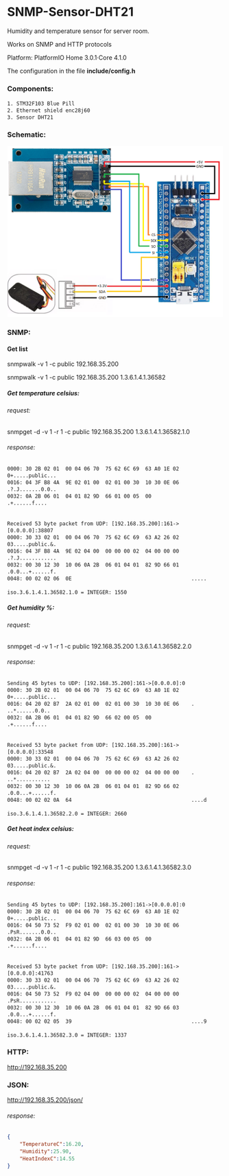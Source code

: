 # SNMP-Sensor-DHT21

Humidity and temperature sensor for server room.

Works on SNMP and HTTP protocols

Platform: PlatformIO Home 3.0.1·Core 4.1.0

The configuration in the file **include/config.h**

### Сomponents:

    1. STM32F103 Blue Pill
    2. Ethernet shield enc28j60
    3. Sensor DHT21

### Schematic:
![Schematic](schematic.png)

### SNMP:

#### Get list
snmpwalk -v 1 -c public 192.168.35.200

snmpwalk -v 1 -c public 192.168.35.200 1.3.6.1.4.1.36582

##### Get temperature сelsius:

###### request:
snmpget -d -v 1 -r 1 -c public 192.168.35.200 1.3.6.1.4.1.36582.1.0

###### response:
```
0000: 30 2B 02 01  00 04 06 70  75 62 6C 69  63 A0 1E 02    0+.....public...
0016: 04 3F B8 4A  9E 02 01 00  02 01 00 30  10 30 0E 06    .?.J.......0.0..
0032: 0A 2B 06 01  04 01 82 9D  66 01 00 05  00             .+......f....


Received 53 byte packet from UDP: [192.168.35.200]:161->[0.0.0.0]:38807
0000: 30 33 02 01  00 04 06 70  75 62 6C 69  63 A2 26 02    03.....public.&.
0016: 04 3F B8 4A  9E 02 04 00  00 00 00 02  04 00 00 00    .?.J............
0032: 00 30 12 30  10 06 0A 2B  06 01 04 01  82 9D 66 01    .0.0...+......f.
0048: 00 02 02 06  0E                                       .....

iso.3.6.1.4.1.36582.1.0 = INTEGER: 1550
```
##### Get humidity %:

###### request:
snmpget -d -v 1 -r 1 -c public 192.168.35.200 1.3.6.1.4.1.36582.2.0

###### response:
```
Sending 45 bytes to UDP: [192.168.35.200]:161->[0.0.0.0]:0
0000: 30 2B 02 01  00 04 06 70  75 62 6C 69  63 A0 1E 02    0+.....public...
0016: 04 20 02 B7  2A 02 01 00  02 01 00 30  10 30 0E 06    . ..*......0.0..
0032: 0A 2B 06 01  04 01 82 9D  66 02 00 05  00             .+......f....


Received 53 byte packet from UDP: [192.168.35.200]:161->[0.0.0.0]:33548
0000: 30 33 02 01  00 04 06 70  75 62 6C 69  63 A2 26 02    03.....public.&.
0016: 04 20 02 B7  2A 02 04 00  00 00 00 02  04 00 00 00    . ..*...........
0032: 00 30 12 30  10 06 0A 2B  06 01 04 01  82 9D 66 02    .0.0...+......f.
0048: 00 02 02 0A  64                                       ....d

iso.3.6.1.4.1.36582.2.0 = INTEGER: 2660
```

##### Get heat index сelsius:

###### request:
snmpget -d -v 1 -r 1 -c public 192.168.35.200 1.3.6.1.4.1.36582.3.0

###### response:
```
Sending 45 bytes to UDP: [192.168.35.200]:161->[0.0.0.0]:0
0000: 30 2B 02 01  00 04 06 70  75 62 6C 69  63 A0 1E 02    0+.....public...
0016: 04 50 73 52  F9 02 01 00  02 01 00 30  10 30 0E 06    .PsR.......0.0..
0032: 0A 2B 06 01  04 01 82 9D  66 03 00 05  00             .+......f....


Received 53 byte packet from UDP: [192.168.35.200]:161->[0.0.0.0]:41763
0000: 30 33 02 01  00 04 06 70  75 62 6C 69  63 A2 26 02    03.....public.&.
0016: 04 50 73 52  F9 02 04 00  00 00 00 02  04 00 00 00    .PsR............
0032: 00 30 12 30  10 06 0A 2B  06 01 04 01  82 9D 66 03    .0.0...+......f.
0048: 00 02 02 05  39                                       ....9

iso.3.6.1.4.1.36582.3.0 = INTEGER: 1337
```

### HTTP:

http://192.168.35.200

### JSON:

http://192.168.35.200/json/

###### response:
```json
{
    "TemperatureC":16.20,
    "Humidity":25.90,
    "HeatIndexC":14.55
}
```